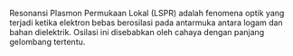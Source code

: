 Resonansi Plasmon Permukaan Lokal (LSPR) adalah fenomena optik yang terjadi ketika elektron bebas berosilasi pada antarmuka antara logam dan bahan dielektrik. Osilasi ini disebabkan oleh cahaya dengan panjang gelombang tertentu. 